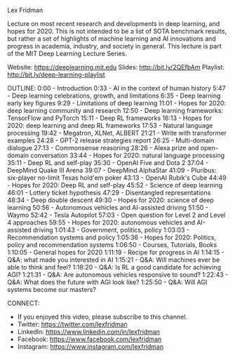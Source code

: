 Lex Fridman

Lecture on most recent research and developments in deep learning, and hopes for 2020. This is not intended to be a list of SOTA benchmark results, but rather a set of highlights of machine learning and AI innovations and progress in academia, industry, and society in general. This lecture is part of the MIT Deep Learning Lecture Series.

Website: https://deeplearning.mit.edu
Slides: http://bit.ly/2QEfbAm
Playlist: http://bit.ly/deep-learning-playlist

OUTLINE:
0:00 - Introduction
0:33 - AI in the context of human history
5:47 - Deep learning celebrations, growth, and limitations
6:35 - Deep learning early key figures
9:29 - Limitations of deep learning
11:01 - Hopes for 2020: deep learning community and research
12:50 - Deep learning frameworks: TensorFlow and PyTorch
15:11 - Deep RL frameworks
16:13 - Hopes for 2020: deep learning and deep RL frameworks
17:53 - Natural language processing
19:42 - Megatron, XLNet, ALBERT
21:21 - Write with transformer examples
24:28 - GPT-2 release strategies report
26:25 - Multi-domain dialogue
27:13 - Commonsense reasoning
28:26 - Alexa prize and open-domain conversation
33:44 - Hopes for 2020: natural language processing
35:11 - Deep RL and self-play
35:30 - OpenAI Five and Dota 2
37:04 - DeepMind Quake III Arena
39:07 - DeepMind AlphaStar
41:09 - Pluribus: six-player no-limit Texas hold'em poker
43:13 - OpenAI Rubik's Cube
44:49 - Hopes for 2020: Deep RL and self-play
45:52 - Science of deep learning
46:01 - Lottery ticket hypothesis
47:29 - Disentangled representations
48:34 - Deep double descent
49:30 - Hopes for 2020: science of deep learning
50:56 - Autonomous vehicles and AI-assisted driving
51:50 - Waymo
52:42 - Tesla Autopilot
57:03 - Open question for Level 2 and Level 4 approaches
59:55 - Hopes for 2020: autonomous vehicles and AI-assisted driving
1:01:43 - Government, politics, policy
1:03:03 - Recommendation systems and policy
1:05:36 - Hopes for 2020: Politics, policy and recommendation systems
1:06:50 - Courses, Tutorials, Books
1:10:05 - General hopes for 2020
1:11:19 - Recipe for progress in AI
1:14:15 - Q&A: what made you interested in AI
1:15:21 - Q&A: Will machines ever be able to think and feel?
1:18:20 - Q&A: Is RL a good candidate for achieving AGI?
1:21:31 - Q&A: Are autonomous vehicles responsive to sound?
1:22:43 - Q&A: What does the future with AGI look like? 
1:25:50 - Q&A: Will AGI systems become our masters?

CONNECT:
- If you enjoyed this video, please subscribe to this channel.
- Twitter: https://twitter.com/lexfridman
- LinkedIn: https://www.linkedin.com/in/lexfridman
- Facebook: https://www.facebook.com/lexfridman
- Instagram: https://www.instagram.com/lexfridman

